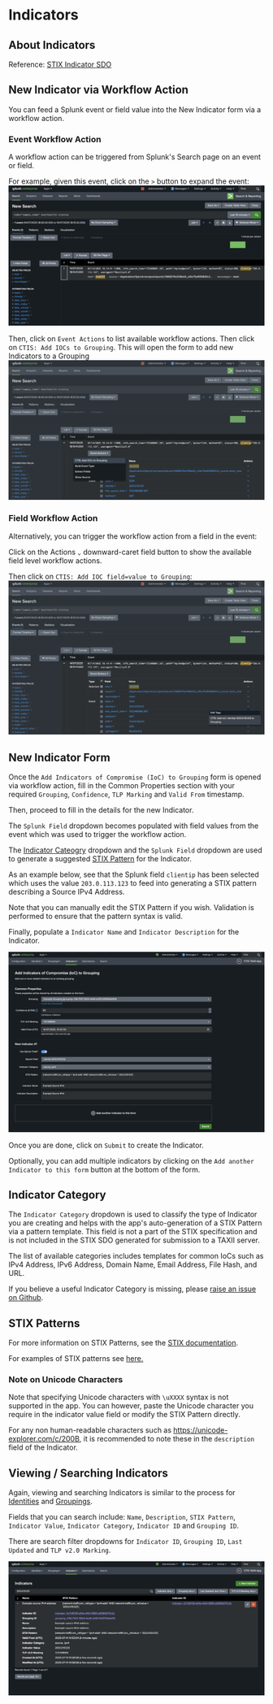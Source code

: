 # Indicators
## About Indicators
Reference: [STIX Indicator SDO](https://docs.oasis-open.org/cti/stix/v2.1/os/stix-v2.1-os.html#_muftrcpnf89v)

## New Indicator via Workflow Action
You can feed a Splunk event or field value into the New Indicator form via a workflow action.

### Event Workflow Action
A workflow action can be triggered from Splunk's Search page on an event or field.

For example, given this event, click on the `>` button to expand the event:
![Splunk Platform Sample Event](indicators_img/splunk_search_sample_event.png)

Then, click on `Event Actions` to list available workflow actions. Then click on `CTIS: Add IOCs to Grouping`. This will open the form to add new Indicators to a Grouping
![Splunk Platform Event Workflow Action Trigger](indicators_img/splunk_search_event_workflow_trigger.png)

### Field Workflow Action
Alternatively, you can trigger the workflow action from a field in the event:

Click on the Actions `⌄` downward-caret field button to show the available field level workflow actions.

Then click on `CTIS: Add IOC field=value to Grouping`:
![Splunk Platform Field Workflow Trigger](indicators_img/splunk_search_event_field_workflow_trigger.png)


## New Indicator Form
Once the `Add Indicators of Compromise (IoC) to Grouping` form is opened via workflow action, fill in the Common Properties section with your required `Grouping`, `Confidence`, `TLP Marking` and `Valid From` timestamp.

Then, proceed to fill in the details for the new Indicator.

The `Splunk Field` dropdown becomes populated with field values from the event which was used to trigger the workflow action.

The [Indicator Cateogry](#indicator-category) dropdown and the `Splunk Field` dropdown are used to generate a suggested [STIX Pattern](#stix-patterns) for the Indicator.

As an example below, see that the Splunk field `clientip` has been selected which uses the value `203.0.113.123` to feed into generating a STIX pattern describing a Source IPv4 Address.

Note that you can manually edit the STIX Pattern if you wish. Validation is performed to ensure that the pattern syntax is valid.

Finally, populate a `Indicator Name` and `Indicator Description` for the Indicator.

![New Indicator Form via Workflow](indicators_img/via_workflow_filled_form.png)

Once you are done, click on `Submit` to create the Indicator.

Optionally, you can add multiple indicators by clicking on the `Add another Indicator to this form` button at the bottom of the form.

## Indicator Category
The `Indicator Category` dropdown is used to classify the type of Indicator you are creating and helps with the app's auto-generation of a STIX Pattern via a pattern template.
This field is not a part of the STIX specification and is not included in the STIX SDO generated for submission to a TAXII server.

The list of available categories includes templates for common IoCs such as IPv4 Address, IPv6 Address, Domain Name, Email Address, File Hash, and URL.

If you believe a useful Indicator Category is missing, please [raise an issue on Github](../index.md#support).

## STIX Patterns
For more information on STIX Patterns, see the [STIX documentation](https://docs.oasis-open.org/cti/stix/v2.1/os/stix-v2.1-os.html#_e8slinrhxcc9).

For examples of STIX patterns see [here.](https://docs.oasis-open.org/cti/stix/v2.0/cs01/part5-stix-patterning/stix-v2.0-cs01-part5-stix-patterning.html#_Toc496717759)

### Note on Unicode Characters
Note that specifying Unicode characters with `\uXXXX` syntax is not supported in the app.
You can however, paste the Unicode character you require in the indicator value field or modify the STIX Pattern directly.

For any non human-readable characters such as <https://unicode-explorer.com/c/200B>, it is recommended to note these in the `description` field of the Indicator.

## Viewing / Searching Indicators
Again, viewing and searching Indicators is similar to the process for [Identities](identities.md) and [Groupings](groupings.md).

Fields that you can search include: `Name`, `Description`, `STIX Pattern`, `Indicator Value`, `Indicator Category`, `Indicator ID` and `Grouping ID`.

There are search filter dropdowns for `Indicator ID`, `Grouping ID`, `Last Updated` and `TLP v2.0 Marking`.

![View Indicators](indicators_img/view_indicators.png)

